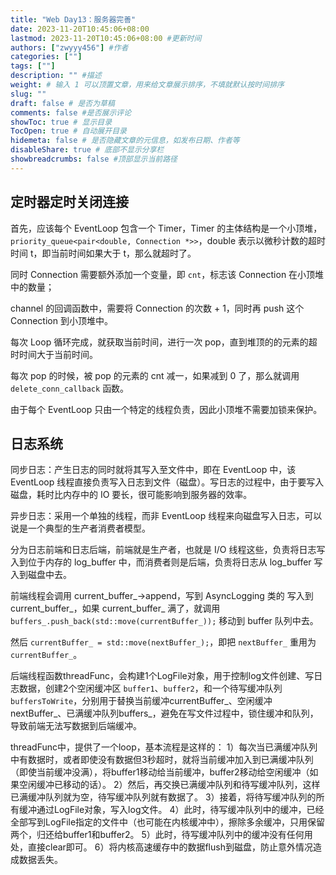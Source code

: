 ```yaml
---
title: "Web Day13：服务器完善"
date: 2023-11-20T10:45:06+08:00
lastmod: 2023-11-20T10:45:06+08:00 #更新时间
authors: ["zwyyy456"] #作者
categories: [""]
tags: [""]
description: "" #描述
weight: # 输入 1 可以顶置文章，用来给文章展示排序，不填就默认按时间排序
slug: ""
draft: false # 是否为草稿
comments: false #是否展示评论
showToc: true # 显示目录
TocOpen: true # 自动展开目录
hidemeta: false # 是否隐藏文章的元信息，如发布日期、作者等
disableShare: true # 底部不显示分享栏
showbreadcrumbs: false #顶部显示当前路径
---
```


## 定时器定时关闭连接

首先，应该每个 EventLoop 包含一个 Timer，Timer 的主体结构是一个小顶堆，`priority_queue<pair<double, Connection *>>`，double 表示以微秒计数的超时时间 t，即当前时间如果大于 t，那么就超时了。

同时 Connection 需要额外添加一个变量，即 `cnt`，标志该 Connection 在小顶堆中的数量；

channel 的回调函数中，需要将 Connection 的次数 + 1，同时再 push 这个 Connection 到小顶堆中。

每次 Loop 循环完成，就获取当前时间，进行一次 pop，直到堆顶的的元素的超时时间大于当前时间。

每次 pop 的时候，被 pop 的元素的 cnt 减一，如果减到 0 了，那么就调用 `delete_conn_callback` 函数。

由于每个 EventLoop 只由一个特定的线程负责，因此小顶堆不需要加锁来保护。

## 日志系统

同步日志：产生日志的同时就将其写入至文件中，即在 EventLoop 中，该 EventLoop 线程直接负责写入日志到文件（磁盘）。写日志的过程中，由于要写入磁盘，耗时比内存中的 IO 要长，很可能影响到服务器的效率。

异步日志：采用一个单独的线程，而非 EventLoop 线程来向磁盘写入日志，可以说是一个典型的生产者消费者模型。

分为日志前端和日志后端，前端就是生产者，也就是 I/O 线程这些，负责将日志写入到位于内存的 log_buffer 中，而消费者则是后端，负责将日志从 log_buffer 写入到磁盘中去。

前端线程会调用 current_buffer_->append，写到 AsyncLogging 类的 写入到 current_buffer_，如果 current_buffer_ 满了，就调用 `buffers_.push_back(std::move(currentBuffer_));` 移动到 buffer 队列中去。

然后 `currentBuffer_ = std::move(nextBuffer_);`，即把 `nextBuffer_` 重用为 `currentBuffer_`。

后端线程函数threadFunc，会构建1个LogFile对象，用于控制log文件创建、写日志数据，创建2个空闲缓冲区 `buffer1`、`buffer2`，和一个待写缓冲队列 `buffersToWrite`，分别用于替换当前缓冲currentBuffer_、空闲缓冲nextBuffer_、已满缓冲队列buffers_，避免在写文件过程中，锁住缓冲和队列，导致前端无法写数据到后端缓冲。

threadFunc中，提供了一个loop，基本流程是这样的：
1）每次当已满缓冲队列中有数据时，或者即使没有数据但3秒超时，就将当前缓冲加入到已满缓冲队列（即使当前缓冲没满），将buffer1移动给当前缓冲，buffer2移动给空闲缓冲（如果空闲缓冲已移动的话）。
2）然后，再交换已满缓冲队列和待写缓冲队列，这样已满缓冲队列就为空，待写缓冲队列就有数据了。
3）接着，将待写缓冲队列的所有缓冲通过LogFile对象，写入log文件。
4）此时，待写缓冲队列中的缓冲，已经全部写到LogFile指定的文件中（也可能在内核缓冲中），擦除多余缓冲，只用保留两个，归还给buffer1和buffer2。
5）此时，待写缓冲队列中的缓冲没有任何用处，直接clear即可。
6）将内核高速缓存中的数据flush到磁盘，防止意外情况造成数据丢失。